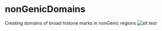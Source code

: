 # nonGenicDomains
Creating domains of broad histone marks in nonGenic regions
![alt text](https://www.cats.org.uk/uploads/images/featurebox_sidebar_kids/grief-and-loss.jpg)
